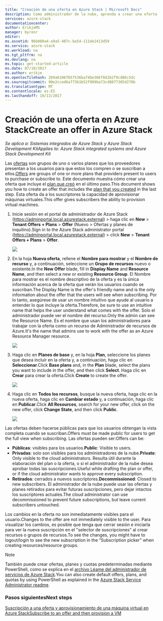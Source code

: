 ```yaml
---
title: "Creación de una oferta en Azure Stack | Microsoft Docs"
description: Como administrador de la nube, aprenda a crear una oferta para los usuarios de Azure Stack.
services: azure-stack
documentationcenter: 
author: ErikjeMS
manager: byronr
editor: 
ms.assetid: 96b080a4-a9a5-407c-ba54-111de2413d59
ms.service: azure-stack
ms.workload: na
ms.tgt_pltfrm: na
ms.devlang: na
ms.topic: get-started-article
ms.date: 07/10/2017
ms.author: erikje
ms.openlocfilehash: 269a6106f657536ba74be366f842b2f9cd86c5dc
ms.sourcegitcommit: 90e2cced6a773b1b52f999ba73cd8877305d270b
ms.translationtype: MT
ms.contentlocale: es-ES
ms.lasthandoff: 10/13/2017
---
```

# <a name="create-an-offer-in-azure-stack"></a><span data-ttu-id="19760-103">Creación de una oferta en Azure Stack</span><span class="sxs-lookup"><span data-stu-id="19760-103">Create an offer in Azure Stack</span></span>

<span data-ttu-id="19760-104">*Se aplica a: Sistemas integrados de Azure Stack y Azure Stack Development Kit*</span><span class="sxs-lookup"><span data-stu-id="19760-104">*Applies to: Azure Stack integrated systems and Azure Stack Development Kit*</span></span>

<span data-ttu-id="19760-105">Las [ofertas](azure-stack-key-features.md) son grupos de uno o varios planes que los proveedores presentan a los usuarios para que estos los compren o se suscriban a ellos.</span><span class="sxs-lookup"><span data-stu-id="19760-105">[Offers](azure-stack-key-features.md) are groups of one or more plans that providers present to users to purchase or subscribe to.</span></span> <span data-ttu-id="19760-106">Este documento muestra cómo crear una oferta que incluye el [plan que creó](azure-stack-create-plan.md) en el último paso.</span><span class="sxs-lookup"><span data-stu-id="19760-106">This document shows you how to create an offer that includes the [plan that you created](azure-stack-create-plan.md) in the last step.</span></span> <span data-ttu-id="19760-107">Esta oferta da a los suscriptores la capacidad de aprovisionar máquinas virtuales.</span><span class="sxs-lookup"><span data-stu-id="19760-107">This offer gives subscribers the ability to provision virtual machines.</span></span>

1. <span data-ttu-id="19760-108">Inicie sesión en el portal de administrador de Azure Stack (https://adminportal.local.azurestack.external) > haga clic en **New** > **Tenant Offers + Plans** >  **Offer** (Nuevo > Ofertas y planes de inquilino).</span><span class="sxs-lookup"><span data-stu-id="19760-108">Sign in to the Azure Stack administrator portal (https://adminportal.local.azurestack.external) > click **New** > **Tenant Offers + Plans** > **Offer**.</span></span>

   ![](media/azure-stack-create-offer/image01.png)
2. <span data-ttu-id="19760-109">En la hoja **Nueva oferta**, rellene el **Nombre para mostrar** y el **Nombre de recurso** y, a continuación, seleccione un **Grupo de recursos** nuevo o existente.</span><span class="sxs-lookup"><span data-stu-id="19760-109">In the **New Offer** blade, fill in **Display Name** and **Resource Name**, and then select a new or existing **Resource Group**.</span></span> <span data-ttu-id="19760-110">El Nombre para mostrar es el nombre descriptivo de la oferta y es la única información acerca de la oferta que verán los usuarios cuando se suscriban.</span><span class="sxs-lookup"><span data-stu-id="19760-110">The Display Name is the offer's friendly name and is the only information about the offer that the users will see when subscribing.</span></span> <span data-ttu-id="19760-111">Por lo tanto, asegúrese de usar un nombre intuitivo que ayude al usuario a entender lo que incluye la oferta.</span><span class="sxs-lookup"><span data-stu-id="19760-111">Therefore, be sure to use an intuitive name that helps the user understand what comes with the offer.</span></span> <span data-ttu-id="19760-112">Solo el administrador puede ver el nombre del recurso.</span><span class="sxs-lookup"><span data-stu-id="19760-112">Only the admin can see the Resource Name.</span></span> <span data-ttu-id="19760-113">Es el nombre que usan los administradores para trabajar con la oferta como un recurso de Administrador de recursos de Azure.</span><span class="sxs-lookup"><span data-stu-id="19760-113">It's the name that admins use to work with the offer as an Azure Resource Manager resource.</span></span>

   ![](media/azure-stack-create-offer/image01a.png)
3. <span data-ttu-id="19760-114">Haga clic en **Planes de base** y, en la hoja **Plan**, seleccione los planes que desea incluir en la oferta y, a continuación, haga clic en **Seleccionar**.</span><span class="sxs-lookup"><span data-stu-id="19760-114">Click **Base plans** and, in the **Plan** blade, select the plans you want to include in the offer, and then click **Select**.</span></span> <span data-ttu-id="19760-115">Haga clic en **Crear** para crear la oferta.</span><span class="sxs-lookup"><span data-stu-id="19760-115">Click **Create** to create the offer.</span></span>

   ![](media/azure-stack-create-offer/image02.png)
4. <span data-ttu-id="19760-116">Haga clic en **Todos los recursos**, busque la nueva oferta, haga clic en la nueva oferta, haga clic en **Cambiar estado** y, a continuación, haga clic en **Publicar**.</span><span class="sxs-lookup"><span data-stu-id="19760-116">Click **All Resources**, search for your new offer, click on the new offer, click **Change State**, and then click **Public**.</span></span>

   ![](media/azure-stack-create-offer/image03.png)

<span data-ttu-id="19760-117">Las ofertas deben hacerse públicas para que los usuarios obtengan la vista completa cuando se suscriban.</span><span class="sxs-lookup"><span data-stu-id="19760-117">Offers must be made public for users to get the full view when subscribing.</span></span> <span data-ttu-id="19760-118">Las ofertas pueden ser:</span><span class="sxs-lookup"><span data-stu-id="19760-118">Offers can be:</span></span>

* <span data-ttu-id="19760-119">**Públicas**: visibles para los usuarios.</span><span class="sxs-lookup"><span data-stu-id="19760-119">**Public**: Visible to users.</span></span>
* <span data-ttu-id="19760-120">**Privadas**: solo son visibles para los administradores de la nube.</span><span class="sxs-lookup"><span data-stu-id="19760-120">**Private**: Only visible to the cloud administrators.</span></span> <span data-ttu-id="19760-121">Resulta útil durante la elaboración del plan o la oferta, o si el administrador de la nube desea aprobar todas las suscripciones.</span><span class="sxs-lookup"><span data-stu-id="19760-121">Useful while drafting the plan or offer, or if the cloud administrator wants to approve every subscription.</span></span>
* <span data-ttu-id="19760-122">**Retirados**: cerrados a nuevos suscriptores.</span><span class="sxs-lookup"><span data-stu-id="19760-122">**Decommissioned**: Closed to new subscribers.</span></span> <span data-ttu-id="19760-123">El administrador de la nube puede usar las ofertas y planes retirados para evitar futuras suscripciones, pero dejar intactos los suscriptores actuales.</span><span class="sxs-lookup"><span data-stu-id="19760-123">The cloud administrator can use decommissioned to prevent future subscriptions, but leave current subscribers untouched.</span></span>

<span data-ttu-id="19760-124">Los cambios en la oferta no son inmediatamente visibles para el usuario.</span><span class="sxs-lookup"><span data-stu-id="19760-124">Changes to the offer are not immediately visible to the user.</span></span> <span data-ttu-id="19760-125">Para visualizar los cambios, es posible que tenga que cerrar sesión e iniciarla para ver la nueva suscripción en el "selector de suscripciones" al crear recursos o grupos de recursos.</span><span class="sxs-lookup"><span data-stu-id="19760-125">To see the changes, you might have to logout/login to see the new subscription in the “Subscription picker” when creating resources/resource groups.</span></span>

> [!NOTE]
><span data-ttu-id="19760-126">También puede crear ofertas, planes y cuotas predeterminadas mediante PowerShell, como se explica en el [archivo Léame del administrador de servicios de Azure Stack](https://github.com/Azure/AzureStack-Tools/tree/master/ServiceAdmin).</span><span class="sxs-lookup"><span data-stu-id="19760-126">You can also create default offers, plans, and quotas by using PowerShell as explained in the [Azure Stack Service Administrator readme](https://github.com/Azure/AzureStack-Tools/tree/master/ServiceAdmin).</span></span>
>


### <a name="next-steps"></a><span data-ttu-id="19760-127">Pasos siguientes</span><span class="sxs-lookup"><span data-stu-id="19760-127">Next steps</span></span>
[<span data-ttu-id="19760-128">Suscripción a una oferta y aprovisionamiento de una máquina virtual en Azure Stack</span><span class="sxs-lookup"><span data-stu-id="19760-128">Subscribe to an offer and then provision a VM</span></span>](azure-stack-subscribe-plan-provision-vm.md)

